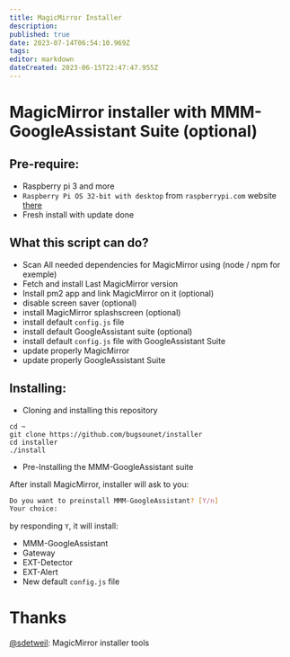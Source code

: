 ```yaml
---
title: MagicMirror Installer
description: 
published: true
date: 2023-07-14T06:54:10.969Z
tags: 
editor: markdown
dateCreated: 2023-06-15T22:47:47.955Z
---
```


# MagicMirror installer with MMM-GoogleAssistant Suite (optional)

## Pre-require:
 * Raspberry pi 3 and more
 * `Raspberry Pi OS 32-bit with desktop` from `raspberrypi.com` website [there](https://www.raspberrypi.com/software/operating-systems/#raspberry-pi-os-32-bit)
 * Fresh install with update done
 
## What this script can do?

 * Scan All needed dependencies for MagicMirror using (node / npm for exemple)
 * Fetch and install Last MagicMirror version
 * Install pm2 app and link MagicMirror on it (optional)
 * disable screen saver (optional)
 * install MagicMirror splashscreen (optional)
 * install default `config.js` file
 * install default GoogleAssistant suite (optional)
 * install default `config.js` file with GoogleAssistant Suite
 * update properly MagicMirror
 * update properly GoogleAssistant Suite
 
## Installing:

 * Cloning and installing this repository
 ```
 cd ~
 git clone https://github.com/bugsounet/installer
 cd installer
 ./install
 ```
 * Pre-Installing the MMM-GoogleAssistant suite
 
 After install MagicMirror, installer will ask to you:
 ```sh
 Do you want to preinstall MMM-GoogleAssistant? [Y/n] 
 Your choice:
```
by responding `Y`, it will install:
 * MMM-GoogleAssistant
 * Gateway
 * EXT-Detector
 * EXT-Alert
 * New default `config.js` file

# Thanks
[@sdetweil](https://github.com/sdetweil/MagicMirror_scripts): MagicMirror installer tools
